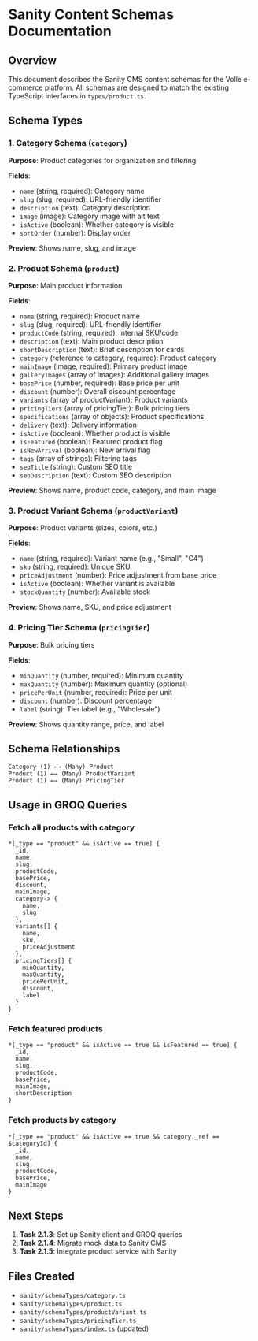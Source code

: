 # Sanity Content Schemas Documentation

## Overview

This document describes the Sanity CMS content schemas for the Volle e-commerce platform. All schemas are designed to match the existing TypeScript interfaces in `types/product.ts`.

## Schema Types

### 1. Category Schema (`category`)

**Purpose**: Product categories for organization and filtering

**Fields**:

- `name` (string, required): Category name
- `slug` (slug, required): URL-friendly identifier
- `description` (text): Category description
- `image` (image): Category image with alt text
- `isActive` (boolean): Whether category is visible
- `sortOrder` (number): Display order

**Preview**: Shows name, slug, and image

### 2. Product Schema (`product`)

**Purpose**: Main product information

**Fields**:

- `name` (string, required): Product name
- `slug` (slug, required): URL-friendly identifier
- `productCode` (string, required): Internal SKU/code
- `description` (text): Main product description
- `shortDescription` (text): Brief description for cards
- `category` (reference to category, required): Product category
- `mainImage` (image, required): Primary product image
- `galleryImages` (array of images): Additional gallery images
- `basePrice` (number, required): Base price per unit
- `discount` (number): Overall discount percentage
- `variants` (array of productVariant): Product variants
- `pricingTiers` (array of pricingTier): Bulk pricing tiers
- `specifications` (array of objects): Product specifications
- `delivery` (text): Delivery information
- `isActive` (boolean): Whether product is visible
- `isFeatured` (boolean): Featured product flag
- `isNewArrival` (boolean): New arrival flag
- `tags` (array of strings): Filtering tags
- `seoTitle` (string): Custom SEO title
- `seoDescription` (text): Custom SEO description

**Preview**: Shows name, product code, category, and main image

### 3. Product Variant Schema (`productVariant`)

**Purpose**: Product variants (sizes, colors, etc.)

**Fields**:

- `name` (string, required): Variant name (e.g., "Small", "C4")
- `sku` (string, required): Unique SKU
- `priceAdjustment` (number): Price adjustment from base price
- `isActive` (boolean): Whether variant is available
- `stockQuantity` (number): Available stock

**Preview**: Shows name, SKU, and price adjustment

### 4. Pricing Tier Schema (`pricingTier`)

**Purpose**: Bulk pricing tiers

**Fields**:

- `minQuantity` (number, required): Minimum quantity
- `maxQuantity` (number): Maximum quantity (optional)
- `pricePerUnit` (number, required): Price per unit
- `discount` (number): Discount percentage
- `label` (string): Tier label (e.g., "Wholesale")

**Preview**: Shows quantity range, price, and label

## Schema Relationships

```
Category (1) ←→ (Many) Product
Product (1) ←→ (Many) ProductVariant
Product (1) ←→ (Many) PricingTier
```

## Usage in GROQ Queries

### Fetch all products with category

```groq
*[_type == "product" && isActive == true] {
  _id,
  name,
  slug,
  productCode,
  basePrice,
  discount,
  mainImage,
  category-> {
    name,
    slug
  },
  variants[] {
    name,
    sku,
    priceAdjustment
  },
  pricingTiers[] {
    minQuantity,
    maxQuantity,
    pricePerUnit,
    discount,
    label
  }
}
```

### Fetch featured products

```groq
*[_type == "product" && isActive == true && isFeatured == true] {
  _id,
  name,
  slug,
  productCode,
  basePrice,
  mainImage,
  shortDescription
}
```

### Fetch products by category

```groq
*[_type == "product" && isActive == true && category._ref == $categoryId] {
  _id,
  name,
  slug,
  productCode,
  basePrice,
  mainImage
}
```

## Next Steps

1. **Task 2.1.3**: Set up Sanity client and GROQ queries
2. **Task 2.1.4**: Migrate mock data to Sanity CMS
3. **Task 2.1.5**: Integrate product service with Sanity

## Files Created

- `sanity/schemaTypes/category.ts`
- `sanity/schemaTypes/product.ts`
- `sanity/schemaTypes/productVariant.ts`
- `sanity/schemaTypes/pricingTier.ts`
- `sanity/schemaTypes/index.ts` (updated)

